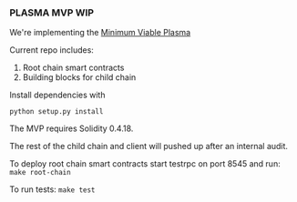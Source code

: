 ### PLASMA MVP WIP

We're implementing the [Minimum Viable Plasma](https://ethresear.ch/t/minimal-viable-plasma/426.)

Current repo includes:

1. Root chain smart contracts
2. Building blocks for child chain

Install dependencies with 

    python setup.py install 

The MVP requires Solidity 0.4.18.

The rest of the child chain and client will pushed up after an internal audit.

To deploy root chain smart contracts start testrpc on port 8545 and run:
    ``make root-chain``

To run tests:
    ``make test``

